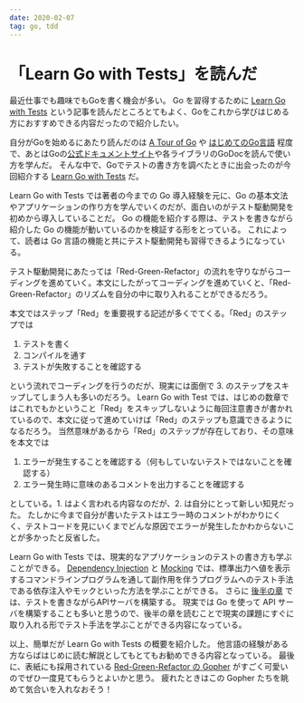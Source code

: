 ```yaml
---
date: 2020-02-07
tag: go, tdd
---
```


# 「Learn Go with Tests」を読んだ

最近仕事でも趣味でもGoを書く機会が多い。
Go を習得するために [Learn Go with Tests](https://quii.gitbook.io/learn-go-with-tests/) という記事を読んだところとてもよく、Goをこれから学びはじめる方におすすめできる内容だったので紹介したい。

自分がGoを始めるにあたり読んだのは [A Tour of Go](https://tour.golang.org/) や [はじめてのGo言語](http://cuto.unirita.co.jp/gostudy/) 程度で、あとはGoの[公式ドキュメントサイト](https://golang.org/doc/)や各ライブラリのGoDocを読んで使い方を学んだ。
そんな中で、Goでテストの書き方を調べたときに出会ったのが今回紹介する [Learn Go with Tests](https://quii.gitbook.io/learn-go-with-tests/) だ。

Learn Go with Tests では著者の今までの Go 導入経験を元に、Go の基本文法やアプリケーションの作り方を学んでいくのだが、面白いのがテスト駆動開発を初めから導入していることだ。
Go の機能を紹介する際は、テストを書きながら紹介した Go の機能が動いているのかを検証する形をとっている。
これによって、読者は Go 言語の機能と共にテスト駆動開発も習得できるようになっている。

テスト駆動開発にあたっては「Red-Green-Refactor」の流れを守りながらコーディングを進めていく。本文にしたがってコーディングを進めていくと、「Red-Green-Refactor」のリズムを自分の中に取り入れることができるだろう。

本文ではステップ「Red」を重要視する記述が多くでてくる。「Red」のステップでは

1. テストを書く
2. コンパイルを通す
3. テストが失敗することを確認する

という流れでコーディングを行うのだが、現実には面倒で 3. のステップをスキップしてしまう人も多いのだろう。
Learn Go with Test では、はじめの数章ではこれでもかということ「Red」をスキップしないように毎回注意書きが書かれているので、本文に従って進めていけば「Red」のステップも意識できるようになるだろう。
当然意味があるから「Red」のステップが存在しており、その意味を本文では

1. エラーが発生することを確認する（何もしていないテストではないことを確認する）
2. エラー発生時に意味のあるコメントを出力することを確認する

としている。1. はよく言われる内容なのだが、2. は自分にとって新しい知見だった。
たしかに今まで自分が書いたテストはエラー時のコメントがわかりにくく、テストコードを見にいくまでどんな原因でエラーが発生したかわからないことが多かったと反省した。

Learn Go with Tests では、現実的なアプリケーションのテストの書き方も学ぶことができる。
[Dependency Injection](https://quii.gitbook.io/learn-go-with-tests/go-fundamentals/dependency-injection) と [Mocking](https://quii.gitbook.io/learn-go-with-tests/go-fundamentals/mocking) では、標準出力へ値を表示するコマンドラインプログラムを通して副作用を伴うプログラムへのテスト手法である依存注入やモックといった方法を学ぶことができる。
さらに [後半の章](https://quii.gitbook.io/learn-go-with-tests/build-an-application/app-intro) では、テストを書きながらAPIサーバを構築する。
現実では Go を使って API サーバを構築することも多いと思うので、後半の章を読むことで現実の課題にすぐに取り入れる形でテスト手法を学ぶことができる内容になっている。

以上、簡単だが Learn Go with Tests の概要を紹介した。
他言語の経験がある方ならばはじめに読む解説としてもとてもお勧めできる内容となっている。
最後に、表紙にも採用されている [Red-Green-Refactor の Gopher](https://github.com/quii/learn-go-with-tests/blob/master/red-green-blue-gophers-smaller.png) がすごく可愛いのでぜひ一度見てもらうとよいかと思う。
疲れたときはこの Gopher たちを眺めて気合いを入れなおそう！